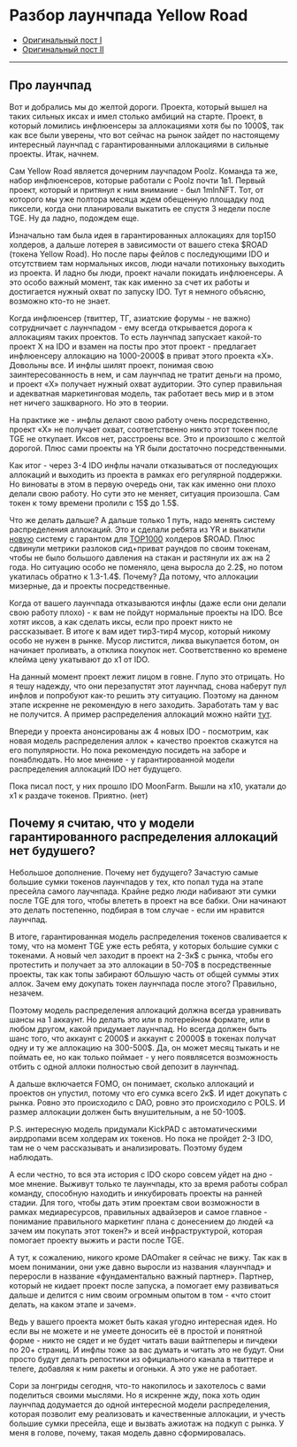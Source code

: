 # Разбор лаунчпада Yellow Road
- [Оригинальный пост I](https://t.me/idoresearch/192)
- [Оригинальный пост II](https://t.me/idoresearch/193)
---

## Про лаунчпад
Вот и добрались мы до желтой дороги. Проекта, который вышел на таких сильных иксах и имел столько амбиций на старте. Проект, в который ломились инфлюенсеры за аллокациями хотя бы по 1000$, так как все были уверены, что вот сейчас на рынок зайдет по настоящему интересный лаунчпад с гарантированными аллокациями в сильные проекты. Итак, начнем.

Сам Yellow Road является дочерним лаучпадом Poolz. Команда та же, набор инфлюенсеров, которые работали с Poolz почти 1в1. Первый проект, который и притянул к ним внимание - был 1mlnNFT. Тот, от которого мы уже полтора месяца ждем обещенную площадку под пиксели, когда они планировали выкатить ее спустя 3 недели после TGE. Ну да ладно, подождем еще. 

Изначально там была идея в гарантированных аллокациях для top150 холдеров, а дальше лотерея в зависимости от вашего стека $ROAD (токена Yellow Road). Но после пары фейлов с последующими IDO и отсутствием там нормальных иксов, люди начали потихоньку выходить из проекта. И ладно бы люди, проект начали покидать инфлюенсеры. А это особо важный момент, так как именно за счет их работы и достигается нужный охват по запуску IDO. Тут я немного объясню, возможно кто-то не знает.

Когда инфлюенсер (твиттер, ТГ, азиатские форумы - не важно) сотрудничает с лаунчпадом - ему всегда открывается дорога к аллокациям таких проектов. То есть лаунчпад запускает какой-то проект X на IDO и взамен на посты про этот проект - предлагает инфлюенсеру аллокацию на 1000-2000$ в приват этого проекта «X». Довольны все. И инфлы шилят проект, понимая свою заинтересованность в нем, и сам лаунчпад не тратит деньги на промо, и проект «X» получает нужный охват аудитории. Это супер правильная и адекватная маркетинговая модель, так работает весь мир и в этом нет ничего зашкварного. Но это в теории.

На практике же - инфлы делают свою работу очень посредственно, проект «X» не получает охват, соответственно никто этот токен после TGE не откупает. Иксов нет, расстроены все. Это и произошло с желтой дорогой. Плюс сами проекты на YR были достаточно посредственными. 

Как итог - через 3-4 IDO инфлы начали отказываться от последующих аллокаций и выходить из проекта в рамках его регулярной поддержки. Но виноваты в этом в первую очередь они, так как именно они плохо делали свою работу. Но сути это не меняет, ситуация произошла. Сам токен к тому времени пролили с 15$ до 1.5$.

Что же делать дальше? А дальше только 1 путь, надо менять систему распределения аллокаций. Это и сделали ребята из YR и выкатили [новую](https://yellowroadapp.medium.com/improvements-we-seek-to-make-to-yellow-road-after-notes-on-first-ido-20407a89e8ed) систему с гарантом для [TOP1000](https://yellowroadapp.medium.com/improvements-we-seek-to-make-to-yellow-road-after-notes-on-first-ido-20407a89e8ed) холдеров \$ROAD. Плюс сдвинули метрики разлоков сид+приват раундов по своим токенам, чтобы не было большого давления на стакан и растянули их аж на 2 года. Но ситуацию особо не поменяло, цена выросла до 2.2\$, но потом укатилась обратно к 1.3-1.4\$. Почему? Да потому, что аллокации мизерные, да и проекты посредственные. 

Когда от вашего лаунчпада отказываются инфлы (даже если они делали свою работу плохо) - к вам не пойдут нормальные проекты на IDO. Все хотят иксов, а как сделать иксы, если про проект никто не рассказывает. В итоге к вам идет тир3-тир4 мусор, который никому особо не нужен в рынке. Мусор листится, ликва выкупается ботом, он начинает проливать, а отклика покупок нет. Соответственно ко времене клейма цену укатывают до x1 от IDO.

На данный момент проект лежит лицом в говне. Глупо это отрицать. Но я тешу надежду, что они перезапустят этот лаунчпад, снова наберут пул инфлов и попробуют как-то решить эту ситуацию. Поэтому на данном этапе искренне не рекомендую в него заходить. Заработать там у вас не получится. А пример распределения аллокаций можно найти [тут](https://docs.google.com/spreadsheets/d/1ANuvT8DemJ17PQY42ehNsOrQf1KxC1EZclE0vOqLF0s/edit#gid=0). 

Впереди у проекта анонсированы аж 4 новых IDO - посмотрим, как новая модель распределения аллок + качество проектов скажутся на его популярности. Но пока рекомендую посидеть на заборе и понаблюдать. Но мое мнение - у гарантированной модели распределения аллокаций IDO нет будущего.

Пока писал пост, у них прошло IDO MoonFarm. Вышли на х10, укатали до х1 к раздаче токенов. Приятно. (нет)

## Почему я считаю, что у модели гарантированного распределения аллокаций нет будушего?

Небольшое дополнение. Почему нет будущего? Зачастую самые большие сумки токенов лаунчпадов у тех, кто попал туда на этапе пресейла самого лаучнпада. Крайне редко люди набивают эти сумки после TGE для того, чтобы влететь в проект на все бабки. Они начинают это делать постепенно, подбирая в том случае - если им нравится лаунчпад.

В итоге, гарантированная модель распределения токенов сваливается к тому, что на момент TGE уже есть ребята, у которых большие сумки с токенами. А новый чел заходит в проект на 2-3к$ с рынка, чтобы его протестить и получает за это аллокации в 50-70$ в посредственные проекты, так как топы забирают бОльшую часть от общей суммы этих аллок. Зачем ему докупать токен лаунчпада после этого? Правильно, незачем.

Поэтому модель распределения аллокаций должна всегда уравнивать шансы на 1 аккаунт. Но делать это или в лотерейном формате, или в любом другом, какой придумает лаунчпад. Но всегда должен быть шанс того, что аккаунт с 2000$ и аккаунт с 20000$ в токенах получат одну и ту же аллокацию на 300-500$. Да, он может месяц тыкать и не поймать ее, но как только поймает - у него появлясется возможность отбить с одной аллоки полностью свой депозит в лаунчпад. 

А дальше включается FOMO, он понимает, сколько аллокаций и проектов он упустил, потому что его сумка всего 2к\$. И идет докупать с рынка. Ровно это происходило с DAO, ровно это происходило с POLS. И размер аллокации должен быть внушительным, а не 50-100$.

P.S. интересную модель придумали KickPAD с автоматическими аирдропами всем холдерам их токенов. Но пока не пройдет 2-3 IDO, там не о чем рассказывать и анализировать. Поэтому будем наблюдать.

А если честно, то вся эта история с IDO скоро совсем уйдет на дно - мое мнение. Выживут только те лаунчпады, кто за время работы собрал команду, способную находить и инкубировать проекты на ранней стадии. Для того, чтобы дать этим проектам свои возможности в рамках медиаресурсов, правильных адвайзеров и самое главное - понимание правильного маркетинг плана с донесением до людей «а зачем им покупать этот токен?» и всей инфраструктурой, которая помогает проекту выжить и расти после TGE. 

А тут, к сожалению, никого кроме DAOmaker я сейчас не вижу. Так как в моем понимании, они уже давно выросли из названия «лаунчпад» и переросли в название «фундаментально важный партнер». Партнер, который не кидает проект после запуска, а помогает ему развиваться дальше и делится с ним своим огромным опытом в том - «что стоит делать, на каком этапе и зачем».

Ведь у вашего проекта может быть какая угодно интересная идея. Но если вы не можете и не умеете доносить её в простой и понятной форме - никто не сядет и не будет читать ваши вайтпеперы и пичдеки по 20+ страниц. И инфлы тоже за вас думать и читать это не будут. Они просто будут делать репостики из официального канала в твиттере и телеге, добавляя к ним ракеты и огоньки. А это уже не работает.

Сори за лонгриды сегодня, что-то накопилось и захотелось с вами поделиться своими мыслями. Но я искренне жду, пока хоть один лаунчпад додумается до одной интересной модели распределения, которая позволит ему реализовать и качественные аллокации, и учесть большие сумки пресейла, еще и вызвать ажиотаж на подкуп с рынка. У меня в голове, почему, такая модель давно сформировалась.